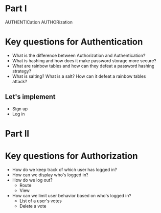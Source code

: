 # Part I

AUTHENTICation
AUTHORization

# Key questions for Authentication
*  What is the difference between Authorization and Authentication?
*  What is hashing and how does it make password storage more secure?
*  What are rainbow tables and how can they defeat a password hashing strategy?
*  What is salting? What is a salt? How can it defeat a rainbow tables attack?

## Let's implement
* Sign up
* Log in

# Part II

# Key questions for Authorization
* How do we keep track of which user has logged in?
* How can we display who's logged in?
* How do we log out?
  * Route
  * View
* How can we limit user behavior based on who's logged in?
  * List of a user's votes
  * Delete a vote